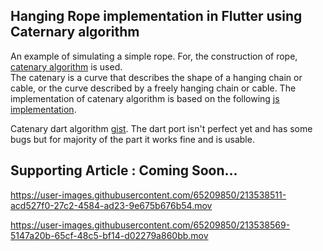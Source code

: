 ## **Hanging Rope implementation in Flutter using Caternary algorithm**

An example of simulating a simple rope. For, the construction of rope, [catenary algorithm](https://en.wikipedia.org/wiki/Catenary) is used.<br>
The catenary is a curve that describes the shape of a hanging chain or cable, or the curve described by a freely hanging chain or cable.
The implementation of catenary algorithm is based on the following [js implementation](https://github.com/dulnan/catenary-curve/blob/9cb7e53e2db4bd5c499f5051abde8bfd853d946a/src/main.ts#L254).
<br>

Catenary dart algorithm [gist](https://gist.github.com/rutvik110/56f4626c95b92b8cf2c95283d4682331). The dart port isn't perfect yet and has some bugs but for majority of the part it works fine and is usable.

## Supporting Article : Coming Soon...


https://user-images.githubusercontent.com/65209850/213538511-acd527f0-27c2-4584-ad23-9e675b676b54.mov



https://user-images.githubusercontent.com/65209850/213538569-5147a20b-65cf-48c5-bf14-d02279a860bb.mov


